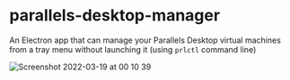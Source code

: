 # parallels-desktop-manager
An Electron app that can manage your Parallels Desktop virtual machines from a tray menu without launching it (using `prlctl` command line)

![Screenshot 2022-03-19 at 00 10 39](https://user-images.githubusercontent.com/475791/159095694-40ec2bdd-7dcb-4cef-b55b-f46829c429a3.png)
